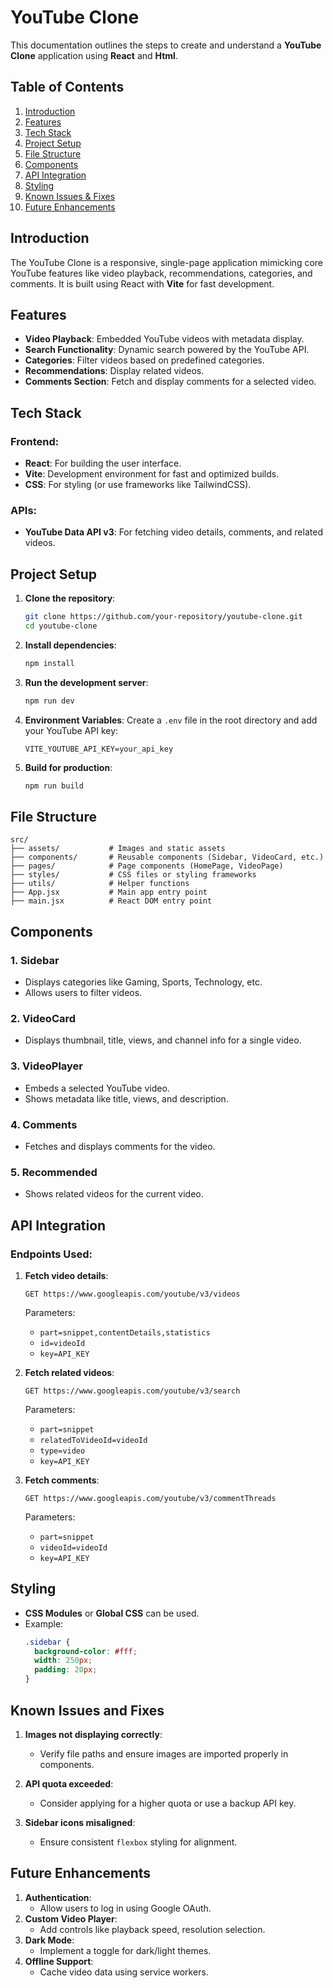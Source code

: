 # YouTube Clone

This documentation outlines the steps to create and understand a **YouTube Clone** application using **React** and **Html**.

## Table of Contents
1. [Introduction](#introduction)
2. [Features](#features)
3. [Tech Stack](#tech-stack)
4. [Project Setup](#project-setup)
5. [File Structure](#file-structure)
6. [Components](#components)
7. [API Integration](#api-integration)
8. [Styling](#styling)
9. [Known Issues & Fixes](#known-issues-and-fixes)
10. [Future Enhancements](#future-enhancements)


## Introduction
The YouTube Clone is a responsive, single-page application mimicking core YouTube features like video playback, recommendations, categories, and comments. It is built using React with **Vite** for fast development.


## Features
- **Video Playback**: Embedded YouTube videos with metadata display.
- **Search Functionality**: Dynamic search powered by the YouTube API.
- **Categories**: Filter videos based on predefined categories.
- **Recommendations**: Display related videos.
- **Comments Section**: Fetch and display comments for a selected video.


## Tech Stack
### Frontend:
- **React**: For building the user interface.
- **Vite**: Development environment for fast and optimized builds.
- **CSS**: For styling (or use frameworks like TailwindCSS).

### APIs:
- **YouTube Data API v3**: For fetching video details, comments, and related videos.


## Project Setup
1. **Clone the repository**:
   ```bash
   git clone https://github.com/your-repository/youtube-clone.git
   cd youtube-clone
   ```

2. **Install dependencies**:
   ```bash
   npm install
   ```

3. **Run the development server**:
   ```bash
   npm run dev
   ```

4. **Environment Variables**:
   Create a `.env` file in the root directory and add your YouTube API key:
   ```env
   VITE_YOUTUBE_API_KEY=your_api_key
   ```

5. **Build for production**:
   ```bash
   npm run build
   ```

## File Structure
```plaintext
src/
├── assets/           # Images and static assets
├── components/       # Reusable components (Sidebar, VideoCard, etc.)
├── pages/            # Page components (HomePage, VideoPage)
├── styles/           # CSS files or styling frameworks
├── utils/            # Helper functions
├── App.jsx           # Main app entry point
├── main.jsx          # React DOM entry point
```


## Components
### 1. **Sidebar**
- Displays categories like Gaming, Sports, Technology, etc.
- Allows users to filter videos.

### 2. **VideoCard**
- Displays thumbnail, title, views, and channel info for a single video.

### 3. **VideoPlayer**
- Embeds a selected YouTube video.
- Shows metadata like title, views, and description.

### 4. **Comments**
- Fetches and displays comments for the video.

### 5. **Recommended**
- Shows related videos for the current video.


## API Integration
### Endpoints Used:
1. **Fetch video details**:
   ```http
   GET https://www.googleapis.com/youtube/v3/videos
   ```
   Parameters:
   - `part=snippet,contentDetails,statistics`
   - `id=videoId`
   - `key=API_KEY`

2. **Fetch related videos**:
   ```http
   GET https://www.googleapis.com/youtube/v3/search
   ```
   Parameters:
   - `part=snippet`
   - `relatedToVideoId=videoId`
   - `type=video`
   - `key=API_KEY`

3. **Fetch comments**:
   ```http
   GET https://www.googleapis.com/youtube/v3/commentThreads
   ```
   Parameters:
   - `part=snippet`
   - `videoId=videoId`
   - `key=API_KEY`


## Styling
- **CSS Modules** or **Global CSS** can be used.
- Example:
  ```css
  .sidebar {
    background-color: #fff;
    width: 250px;
    padding: 20px;
  }
  ```


## Known Issues and Fixes
1. **Images not displaying correctly**:
   - Verify file paths and ensure images are imported properly in components.

2. **API quota exceeded**:
   - Consider applying for a higher quota or use a backup API key.

3. **Sidebar icons misaligned**:
   - Ensure consistent `flexbox` styling for alignment.


## Future Enhancements
1. **Authentication**:
   - Allow users to log in using Google OAuth.
2. **Custom Video Player**:
   - Add controls like playback speed, resolution selection.
3. **Dark Mode**:
   - Implement a toggle for dark/light themes.
4. **Offline Support**:
   - Cache video data using service workers.
